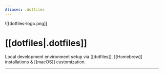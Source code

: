 ```yaml
---
Aliases: .dotfiles
---
```



![[dotfiles-logo.png]]
# [[dotfiles|.dotfiles]]

Local development environment setup via [[dotfiles]], [[Homebrew]] installations & [[macOS]] customization.

---